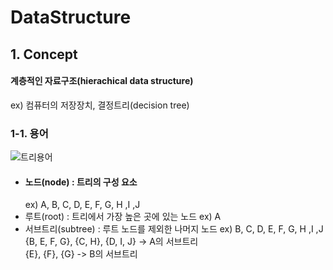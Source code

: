 # DataStructure

## 1. Concept
#### 계층적인 자료구조(hierachical data structure)
ex) 컴퓨터의 저장장치, 결정트리(decision tree)
####
### 1-1. 용어

![트리용어](https://user-images.githubusercontent.com/31130917/104160270-32aa8280-5434-11eb-89af-fd86ecde9e91.PNG)
####
* #### 노드(node) : 트리의 구성 요소   
    ex) A, B, C, D, E, F, G, H ,I ,J  
* 루트(root) : 트리에서 가장 높은 곳에 있는 노드
ex) A  
* 서브트리(subtree) : 루트 노드를 제외한 나머지 노드
ex) B, C, D, E, F, G, H ,I ,J  
    {B, E, F, G}, {C, H}, {D, I, J} -> A의 서브트리  
    {E}, {F}, {G} -> B의 서브트리
